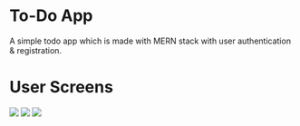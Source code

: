 # To-Do App 

A simple todo app which is made with MERN stack with user authentication & registration.

# User Screens

![](https://github.com/aswinrprasad/mern-todo-app/blob/main/Screenshots/Register.PNG?raw=true)
![](https://github.com/aswinrprasad/mern-todo-app/blob/main/Screenshots/Login.PNG?raw=true)
![](https://github.com/aswinrprasad/mern-todo-app/blob/main/Screenshots/HomeTodo.PNG?raw=true)